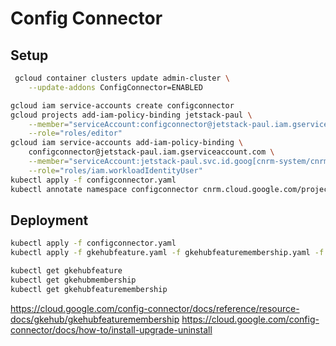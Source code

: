 # Config Connector

## Setup

```sh
 gcloud container clusters update admin-cluster \
    --update-addons ConfigConnector=ENABLED
```

```sh
gcloud iam service-accounts create configconnector
gcloud projects add-iam-policy-binding jetstack-paul \
    --member="serviceAccount:configconnector@jetstack-paul.iam.gserviceaccount.com" \
    --role="roles/editor"
gcloud iam service-accounts add-iam-policy-binding \
    configconnector@jetstack-paul.iam.gserviceaccount.com \
    --member="serviceAccount:jetstack-paul.svc.id.goog[cnrm-system/cnrm-controller-manager]" \
    --role="roles/iam.workloadIdentityUser"
kubectl apply -f configconnector.yaml
kubectl annotate namespace configconnector cnrm.cloud.google.com/project-id=jetstack-paul
```

## Deployment

```sh
kubectl apply -f configconnector.yaml
kubectl apply -f gkehubfeature.yaml -f gkehubfeaturemembership.yaml -f gkehubmembership.yaml
```

```sh
kubectl get gkehubfeature
kubectl get gkehubmembership
kubectl get gkehubfeaturemembership
```

<https://cloud.google.com/config-connector/docs/reference/resource-docs/gkehub/gkehubfeaturemembership>
<https://cloud.google.com/config-connector/docs/how-to/install-upgrade-uninstall>
